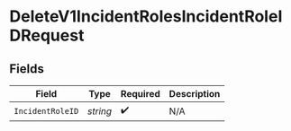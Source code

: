 # DeleteV1IncidentRolesIncidentRoleIDRequest


## Fields

| Field              | Type               | Required           | Description        |
| ------------------ | ------------------ | ------------------ | ------------------ |
| `IncidentRoleID`   | *string*           | :heavy_check_mark: | N/A                |